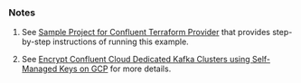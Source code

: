 ### Notes

1. See [Sample Project for Confluent Terraform Provider](https://registry.terraform.io/providers/confluentinc/confluent/latest/docs/guides/sample-project) that provides step-by-step instructions of running this example.

2. See [Encrypt Confluent Cloud Dedicated Kafka Clusters using Self-Managed Keys on GCP](https://docs.confluent.io/cloud/current/clusters/byok/byok-gcp.html) for more details.
